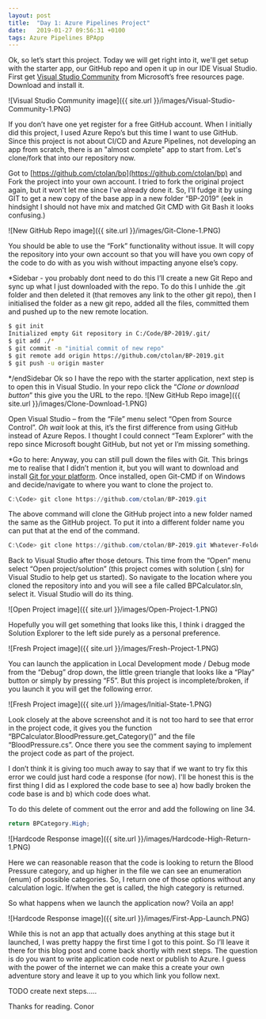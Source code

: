 ```yaml
---
layout: post
title:  "Day 1: Azure Pipelines Project"
date:   2019-01-27 09:56:31 +0100
tags: Azure Pipelines BPApp
---
```


Ok, so let’s start this project. Today we will get right into it, we'll get setup with the starter app, our GitHub repo and open it up in our IDE Visual Studio. First get [Visual Studio Community](https://visualstudio.microsoft.com/free-developer-offers/) from Microsoft’s free resources page. Download and install it.

![Visual Studio Community image]({{ site.url }}/images/Visual-Studio-Community-1.PNG)

If you don’t have one yet register for a free GitHub account. When I initially did this project, I used Azure Repo’s but this time I want to use GitHub. Since this project is not about CI/CD and Azure Pipelines, not developing an app from scratch, there is an "almost complete" app to start from. Let's clone/fork that into our repository now.

Got to [https://github.com/ctolan/bp](https://github.com/ctolan/bp) and Fork the project into your own account. I tried to fork the original project again, but it won’t let me since I’ve already done it. So, I’ll fudge it by using GIT to get a new copy of the base app in a new folder “BP-2019” (eek in hindsight I should not have mix and matched Git CMD with Git Bash it looks confusing.)

![New GitHub Repo image]({{ site.url }}/images/Git-Clone-1.PNG)

You should be able to use the “Fork” functionality without issue. It will copy the repository into your own account so that you will have you own copy of the code to do with as you wish without impacting anyone else’s copy.

*Sidebar - you probably dont need to do this
I’ll create a new Git Repo and sync up what I just downloaded with the repo. To do this I unhide the .git folder and then deleted it (that removes any link to the other git repo), then I initialised the folder as a new git repo, added all the files, committed them and pushed up to the new remote location.

```bash
$ git init
Initialized empty Git repository in C:/Code/BP-2019/.git/
$ git add ./*
$ git commit -m "initial commit of new repo"
$ git remote add origin https://github.com/ctolan/BP-2019.git
$ git push -u origin master
```

*/endSidebar
Ok so I have the repo with the starter application, next step is to open this in Visual Studio. In your repo click the “*Clone or download button*” this give you the URL to the repo.
![New GitHub Repo image]({{ site.url }}/images/Clone-Download-1.PNG)

Open Visual Studio – from the “File” menu select “Open from Source Control”. _Oh wait_ look at this, it’s the first difference from using GitHub instead of Azure Repos. I thought I could connect “Team Explorer” with the repo since Microsoft bought GitHub, but not yet or I’m missing something.

*Go to here:
Anyway, you can still pull down the files with Git. This brings me to realise that I didn’t mention it, but you will want to download and install [Git for your platform](https://git-scm.com/downloads). Once installed, open Git-CMD if on Windows and decide/navigate to where you want to clone the project to.

```powershell
C:\Code> git clone https://github.com/ctolan/BP-2019.git
```

The above command will clone the GitHub project into a new folder named the same as the GitHub project. To put it into a different folder name you can put that at the end of the command.

```powershell
C:\Code> git clone https://github.com/ctolan/BP-2019.git Whatever-Folder
```

Back to Visual Studio after those detours. This time from the “Open” menu select “Open project/solution” (this project comes with solution (.sln) for Visual Studio to help get us started). So navigate to the location where you cloned the repository into and you will see a file called BPCalculator.sln, select it. Visual Studio will do its thing.

![Open Project image]({{ site.url }}/images/Open-Project-1.PNG)

Hopefully you will get something that looks like this, I think i dragged the Solution Explorer to the left side purely as a personal preference.

![Fresh Project image]({{ site.url }}/images/Fresh-Project-1.PNG)

You can launch the application in Local Development mode / Debug mode from the “Debug” drop down, the little green triangle that looks like a “Play” button or simply by pressing “F5”. But this project is incomplete/broken, if you launch it you will get the following error.

![Fresh Project image]({{ site.url }}/images/Initial-State-1.PNG)

Look closely at the above screenshot and it is not too hard to see that error in the project code, it gives you the function “BPCalculator.BloodPressure.get_Category()” and the file “BloodPressure.cs”. Once there you see the comment saying to implement the project code as part of the project.

I don’t think it is giving too much away to say that if we want to try fix this error we could just hard code a response (for now). I'll be honest this is the first thing I did as I explored the code base to see a) how badly broken the code base is and b) which code does what.

To do this delete of comment out the error and add the following on line 34.

```powershell
return BPCategory.High;
```

![Hardcode Response image]({{ site.url }}/images/Hardcode-High-Return-1.PNG)

Here we can reasonable reason that the code is looking to return the Blood Pressure category, and up higher in the file we can see an enumeration (enum) of possible categories. So, I return one of those options without any calculation logic. If/when the get is called, the high category is returned.

So what happens when we launch the application now? Voila an app!

![Hardcode Response image]({{ site.url }}/images/First-App-Launch.PNG)

While this is not an app that actually does anything at this stage but it launched, I was pretty happy the first time I got to this point. So I’ll leave it there for this blog post and come back shortly with next steps. The question is do you want to write application code next or publish to Azure. I guess with the power of the internet we can make this a create your own adventure story and leave it up to you which link you follow next.

TODO create next steps.....

Thanks for reading.
Conor